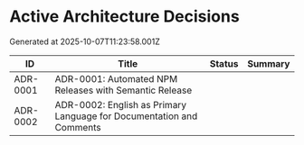 # Active Architecture Decisions

Generated at 2025-10-07T11:23:58.001Z

| ID | Title | Status | Summary |
| --- | --- | --- | --- |
| ADR-0001 | ADR-0001: Automated NPM Releases with Semantic Release |  |  |
| ADR-0002 | ADR-0002: English as Primary Language for Documentation and Comments |  |  |
